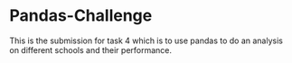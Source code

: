 # Pandas-Challenge
This is the submission for task 4 which is to use pandas to do an analysis on different schools and their performance.
